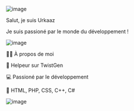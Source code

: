 ![image](https://user-images.githubusercontent.com/85438965/185787899-559a7e57-3e18-4763-8e22-4cf50aa04d6c.png)



Salut, je suis Urkaaz


Je suis passioné par le monde du développement ! 

![image](https://user-images.githubusercontent.com/85438965/185787984-861a4fbe-b20b-4aea-9bb5-52a0946c865d.png)


🙋‍♂️ À propos de moi



🚀 Helpeur sur TwistGen

💻 Passioné par le développement

👯 HTML, PHP, CSS, C++, C#

![image](https://user-images.githubusercontent.com/85438965/185787988-7640c1c1-4ce7-417c-9dfa-38095efee707.png)
